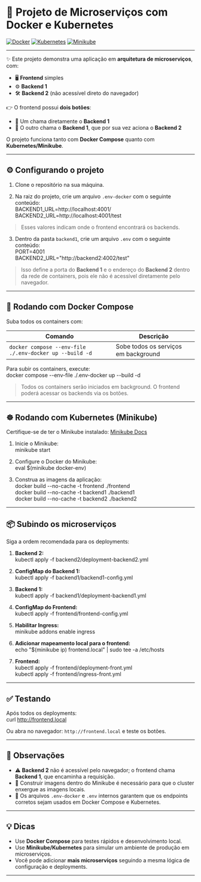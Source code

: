 # 🚀 Projeto de Microserviços com Docker e Kubernetes

[![Docker](https://img.shields.io/badge/Docker-2496ED?style=flat&logo=docker&logoColor=white)](https://www.docker.com/) 
[![Kubernetes](https://img.shields.io/badge/Kubernetes-326CE5?style=flat&logo=kubernetes&logoColor=white)](https://kubernetes.io/)
[![Minikube](https://img.shields.io/badge/Minikube-7F52FF?style=flat&logo=minikube&logoColor=white)](https://minikube.sigs.k8s.io/docs/start/)

---

✨ Este projeto demonstra uma aplicação em **arquitetura de microserviços**, com:  
- 🖥️ **Frontend** simples  
- ⚙️ **Backend 1**  
- 🛠️ **Backend 2** (não acessível direto do navegador)  

👉 O frontend possui **dois botões**:  
- 🔹 Um chama diretamente o **Backend 1**  
- 🔹 O outro chama o **Backend 1**, que por sua vez aciona o **Backend 2**  

O projeto funciona tanto com **Docker Compose** quanto com **Kubernetes/Minikube**.

---

## ⚙️ Configurando o projeto

1. Clone o repositório na sua máquina.

2. Na raiz do projeto, crie um arquivo `.env-docker` com o seguinte conteúdo:  
BACKEND1_URL=http://localhost:4001/  
BACKEND2_URL=http://localhost:4001/test  

> Esses valores indicam onde o frontend encontrará os backends.

3. Dentro da pasta `backend1`, crie um arquivo `.env` com o seguinte conteúdo:  
PORT=4001  
BACKEND2_URL="http://backend2:4002/test"  

> Isso define a porta do **Backend 1** e o endereço do **Backend 2** dentro da rede de containers, pois ele não é acessível diretamente pelo navegador.

---

## 🐳 Rodando com Docker Compose

Suba todos os containers com:  

| Comando | Descrição |
|---------|-----------|
| `docker compose --env-file ./.env-docker up --build -d` | Sobe todos os serviços em background |

Para subir os containers, execute:  
docker compose --env-file ./.env-docker up --build -d  

> Todos os containers serão iniciados em background. O frontend poderá acessar os backends via os botões.

---

## ☸️ Rodando com Kubernetes (Minikube)

Certifique-se de ter o Minikube instalado: [Minikube Docs](https://minikube.sigs.k8s.io/docs/start/)

1. Inicie o Minikube:  
minikube start

2. Configure o Docker do Minikube:  
eval $(minikube docker-env)

3. Construa as imagens da aplicação:  
docker build --no-cache -t frontend ./frontend  
docker build --no-cache -t backend1 ./backend1  
docker build --no-cache -t backend2 ./backend2

---

## 📦 Subindo os microserviços

Siga a ordem recomendada para os deployments:

1. **Backend 2:**  
kubectl apply -f backend2/deployment-backend2.yml

2. **ConfigMap do Backend 1:**  
kubectl apply -f backend1/backend1-config.yml

3. **Backend 1:**  
kubectl apply -f backend1/deployment-backend1.yml

4. **ConfigMap do Frontend:**  
kubectl apply -f frontend/frontend-config.yml

5. **Habilitar Ingress:**  
minikube addons enable ingress

6. **Adicionar mapeamento local para o frontend:**  
echo "$(minikube ip) frontend.local" | sudo tee -a /etc/hosts

7. **Frontend:**  
kubectl apply -f frontend/deployment-front.yml  
kubectl apply -f frontend/ingress-front.yml

---

## ✅ Testando

Após todos os deployments:  
curl http://frontend.local  

Ou abra no navegador: `http://frontend.local` e teste os botões.

---

## 📌 Observações

- ⚠️ **Backend 2** não é acessível pelo navegador; o frontend chama **Backend 1**, que encaminha a requisição.  
- 🔹 Construir imagens dentro do Minikube é necessário para que o cluster enxergue as imagens locais.  
- 🔧 Os arquivos `.env-docker` e `.env` internos garantem que os endpoints corretos sejam usados em Docker Compose e Kubernetes.

---

## 💡 Dicas

- Use **Docker Compose** para testes rápidos e desenvolvimento local.  
- Use **Minikube/Kubernetes** para simular um ambiente de produção em microserviços.  
- Você pode adicionar **mais microserviços** seguindo a mesma lógica de configuração e deployments.

---
